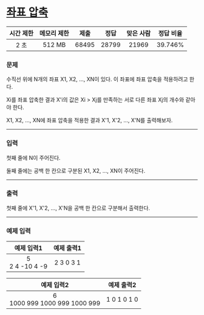 # [좌표 압축](https://www.acmicpc.net/problem/18870)

<div align = center>

| 시간 제한 | 메모리 제한 | 제출  | 정답  | 맞은 사람 | 정답 비율 |
| :-------: | :---------: | :---: | :---: | :-------: | :-------: |
|   2 초    |   512 MB    | 68495 | 28799 |   21969   |  39.746%  |

</div>

### 문제

수직선 위에 N개의 좌표 X1, X2, ..., XN이 있다. 이 좌표에 좌표 압축을 적용하려고 한다.

Xi를 좌표 압축한 결과 X'i의 값은 Xi > Xj를 만족하는 서로 다른 좌표 Xj의 개수와 같아야 한다.

X1, X2, ..., XN에 좌표 압축을 적용한 결과 X'1, X'2, ..., X'N를 출력해보자.

---

### 입력

첫째 줄에 N이 주어진다.

둘째 줄에는 공백 한 칸으로 구분된 X1, X2, ..., XN이 주어진다.

---

### 출력

첫째 줄에 X'1, X'2, ..., X'N을 공백 한 칸으로 구분해서 출력한다.

---

### 예제 입력

|     예제 입력1     | 예제 출력1 |
| :----------------: | :--------: |
| 5<br/>2 4 -10 4 -9 | 2 3 0 3 1  |

|            예제 입력2            | 예제 출력2  |
| :------------------------------: | :---------: |
| 6<br/>1000 999 1000 999 1000 999 | 1 0 1 0 1 0 |
